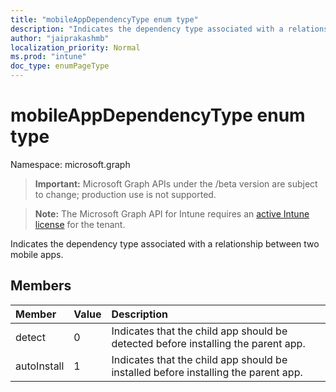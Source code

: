 ```yaml
---
title: "mobileAppDependencyType enum type"
description: "Indicates the dependency type associated with a relationship between two mobile apps."
author: "jaiprakashmb"
localization_priority: Normal
ms.prod: "intune"
doc_type: enumPageType
---
```


# mobileAppDependencyType enum type

Namespace: microsoft.graph

> **Important:** Microsoft Graph APIs under the /beta version are subject to change; production use is not supported.

> **Note:** The Microsoft Graph API for Intune requires an [active Intune license](https://go.microsoft.com/fwlink/?linkid=839381) for the tenant.

Indicates the dependency type associated with a relationship between two mobile apps.

## Members
|Member|Value|Description|
|:---|:---|:---|
|detect|0|Indicates that the child app should be detected before installing the parent app.|
|autoInstall|1|Indicates that the child app should be installed before installing the parent app.|

